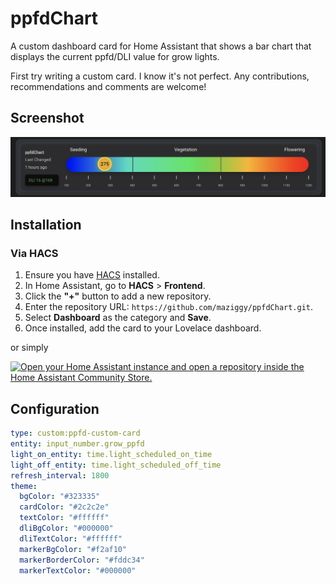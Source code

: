 # ppfdChart

A custom dashboard card for Home Assistant that shows a bar chart that displays the current ppfd/DLI value for grow lights.

First try writing a custom card. I know it's not perfect. Any contributions, recommendations and comments are welcome!

## Screenshot
![Screnshot](https://raw.githubusercontent.com/maziggy/ppfdChart/refs/heads/main/screenshots/ppfdChart.png)

## Installation

### Via HACS

1. Ensure you have [HACS](https://hacs.xyz/) installed.
2. In Home Assistant, go to **HACS** > **Frontend**.
3. Click the **"+"** button to add a new repository.
4. Enter the repository URL: `https://github.com/maziggy/ppfdChart.git`.
5. Select **Dashboard** as the category and **Save**.
6. Once installed, add the card to your Lovelace dashboard.

or simply

[![Open your Home Assistant instance and open a repository inside the Home Assistant Community Store.](https://my.home-assistant.io/badges/hacs_repository.svg)](https://my.home-assistant.io/redirect/hacs_repository/?owner=Martin+Ziegler&repository=https%3A%2F%2Fgithub.com%2Fmaziggy%2FppfdChart.git&category=Dashboard)

## Configuration

```yaml
type: custom:ppfd-custom-card
entity: input_number.grow_ppfd
light_on_entity: time.light_scheduled_on_time
light_off_entity: time.light_scheduled_off_time
refresh_interval: 1800
theme:
  bgColor: "#323335"
  cardColor: "#2c2c2e"
  textColor: "#ffffff"
  dliBgColor: "#000000"
  dliTextColor: "#ffffff"
  markerBgColor: "#f2af10"
  markerBorderColor: "#fddc34"
  markerTextColor: "#000000"
